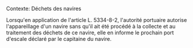 Contexte: Déchets des navires

Lorsqu'en application de l'article L. 5334-8-2, l'autorité portuaire autorise l'appareillage d'un navire sans qu'il ait été procédé à la collecte et au traitement des déchets de ce navire, elle en informe le prochain port d'escale déclaré par le capitaine du navire.